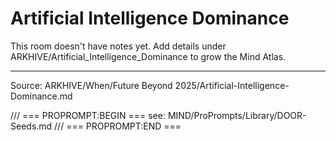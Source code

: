 # Artificial Intelligence Dominance

This room doesn't have notes yet. Add details under ARKHIVE/Artificial_Intelligence_Dominance to grow the Mind Atlas.

---
Source: ARKHIVE/When/Future Beyond 2025/Artificial-Intelligence-Dominance.md

/// === PROPROMPT:BEGIN ===
see: MIND/ProPrompts/Library/DOOR-Seeds.md
/// === PROPROMPT:END ===
